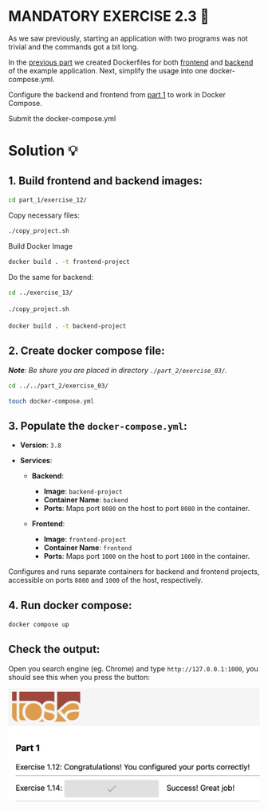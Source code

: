 # MANDATORY EXERCISE 2.3 🤔
As we saw previously, starting an application with two programs was not trivial and the commands got a bit long.

In the [previous part](https://devopswithdocker.com/part-1/section-6/) we created Dockerfiles for both [frontend](https://github.com/docker-hy/material-applications/tree/main/example-frontend) and [backend](https://github.com/docker-hy/material-applications/tree/main/example-backend) of the example application. Next, simplify the usage into one docker-compose.yml.

Configure the backend and frontend from [part 1](https://devopswithdocker.com/part-1/section-6#exercises-111-114) to work in Docker Compose.

Submit the docker-compose.yml

# Solution 💡

## 1. Build frontend and backend images:
```bash
cd part_1/exercise_12/
```
Copy necessary files:
```bash
./copy_project.sh
```
Build Docker Image 
```bash
docker build . -t frontend-project
```
Do the same for backend:
```bash
cd ../exercise_13/

./copy_project.sh

docker build . -t backend-project
```

## 2. Create docker compose file:
_**Note**: Be shure you are placed in directory `./part_2/exercise_03/`._
```bash
cd ../../part_2/exercise_03/
```

```bash
touch docker-compose.yml
```

## 3. Populate the `docker-compose.yml`:
- **Version**: `3.8`

- **Services**:
  - **Backend**:
    - **Image**: `backend-project`
    - **Container Name**: `backend`
    - **Ports**: Maps port `8080` on the host to port `8080` in the container.

  - **Frontend**:
    - **Image**: `frontend-project`
    - **Container Name**: `frontend`
    - **Ports**: Maps port `1000` on the host to port `1000` in the container.

Configures and runs separate containers for backend and frontend projects, accessible on ports `8080` and `1000` of the host, respectively.

## 4. Run docker compose:
```bash
docker compose up
```

## Check the output:
Open you search engine (eg. Chrome) and type `http://127.0.0.1:1000`, you should see this when you press the button:

  ![success](https://github.com/milistu/DevOpsWithDocker/blob/main/assets/exercise_1_14_output.png "Exercise 2.03 Output")
